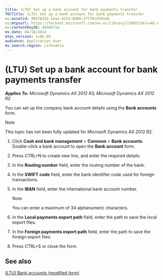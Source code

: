 ```yaml
---
title: (LTU) Set up a bank account for bank payments transfer
TOCTitle: (LTU) Set up a bank account for bank payments transfer
ms:assetid: 89478d32-1eae-4153-8d08-2f739cd591e0
ms:mtpsurl: https://technet.microsoft.com/en-us/library/JJ665134(v=AX.60)
ms:contentKeyID: 49386714
ms.date: 04/18/2014
mtps_version: v=AX.60
audience: Application User
ms.search.region: Lithuania
---
```


# (LTU) Set up a bank account for bank payments transfer 


_**Applies To:** Microsoft Dynamics AX 2012 R3, Microsoft Dynamics AX 2012 R2_

You can set up the company bank account details using the **Bank accounts** form.


> [!NOTE]
> <P>This topic has not been fully updated for Microsoft Dynamics AX 2012 R2.</P>



1.  Click **Cash and bank management** \> **Common** \> **Bank accounts**. Double-click a bank account to open the **Bank account** form.

2.  Press CTRL+N to create new line, and enter the required details.

3.  In the **Routing number** field, enter the routing number of the bank.

4.  In the **SWIFT code** field, enter the bank identifier code used for foreign transactions.

5.  In the **IBAN** field, enter the international bank account number.
    

    > [!NOTE]
    > <P>You can enter a maximum of 34 alphanumeric characters.</P>



6.  In the **Local payments export path** field, enter the path to save the local export files.

7.  In the **Foreign payments export path** field, enter the path to save the foreign export files.

8.  Press CTRL+S or close the form.

## See also

[(LTU) Bank accounts (modified form)](https://technet.microsoft.com/en-us/library/jj665064\(v=ax.60\))

  


